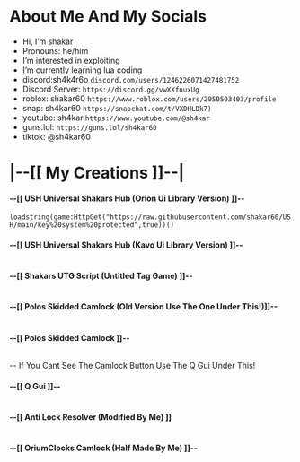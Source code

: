 # About Me And My Socials

- Hi, I’m shakar
- Pronouns: he/him
- I’m interested in exploiting
- I’m currently learning lua coding
- discord:sh4k4r6o ```discord.com/users/1246226071427481752```
- Discord Server: ```https://discord.gg/vwXXfnuxUg```
- roblox: shakar60 ```https://www.roblox.com/users/2050503403/profile```
- snap: sh4kar60 ```https://snapchat.com/t/VXDHLDk7)```
- youtube: sh4kar ```https://www.youtube.com/@sh4kar```
- guns.lol: ```https://guns.lol/sh4kar60```
- tiktok: @sh4kar60


# |--[[ My Creations ]]--|

#### --[[ USH Universal Shakars Hub (Orion Ui Library Version) ]]--

```loadstring(game:HttpGet("https://raw.githubusercontent.com/shakar60/USH/main/key%20system%20protected",true))()```

#### --[[ USH Universal Shakars Hub (Kavo Ui Library Version) ]]--

```loadstring(game:HttpGet("https://raw.githubusercontent.com/shakar60/USH/main/USH%20Kavo%20Protected",true))()
```

#### --[[ Shakars UTG Script (Untitled Tag Game) ]]--

```loadstring(game:HttpGet("https://raw.githubusercontent.com/shakar60/USH/main/UTG%20Protected",true))()
```

#### --[[ Polos Skidded Camlock (Old Version Use The One Under This!)]]--

```loadstring(game:HttpGet("https://raw.githubusercontent.com/shakar60/scripts/main/polos%20old%20camlock%20protected",true))()
```

#### --[[ Polos Skidded Camlock ]]--

```loadstring(game:HttpGet("https://raw.githubusercontent.com/shakar60/scripts/main/protected%20polos%20camlock",true))()
```

-- If You Cant See The Camlock Button Use The Q Gui Under This!

#### --[[ Q Gui ]]--

```loadstring(game:HttpGet("https://raw.githubusercontent.com/shakar60/scripts/main/protected%20Q%20Gui",true))()
```

#### --[[ Anti Lock Resolver (Modified By Me) ]]

```loadstring(game:HttpGet("https://raw.githubusercontent.com/shakar60/scripts/main/protected%20antilock%20resolver",true))()
```

#### --[[ OriumClocks Camlock (Half Made By Me) ]]--

```loadstring(game:HttpGet("https://raw.githubusercontent.com/shakar60/scripts/main/LLOLPPROTECTED%20OORORIUMCLOCKS%20CAMLOCK%20LOLL",true))()
```
